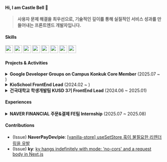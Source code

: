 #### Hi, I am Castle Bell 🔔

> **사용자 문제 해결을 최우선으로, 기술적인 깊이를 통해 실질적인 서비스 성과를 만들어내는 프론트엔드 개발자입니다.**

#### Skills
<img height="25" width="25" src="https://cdn.simpleicons.org/javascript/F7DF1E" /> <img height="25" width="25" src="https://cdn.simpleicons.org/typescript/3178C6" /> <img height="25" width="25" src="https://cdn.simpleicons.org/react/61DAFB" /> <img height="25" width="25" src="https://cdn.simpleicons.org/nextdotjs/black/white" /> <img height="25" width="25" src="https://cdn.simpleicons.org/recoil/3578E5" /> <img height="25" width="25" src="https://cdn.simpleicons.org/redux/764ABC" /> <img height="25" width="25" src="https://cdn.simpleicons.org/tailwindcss/06B6D4" /> <img height="25" width="25" src="https://cdn.simpleicons.org/styledcomponents/DB7093" />
#### Projects & Activities

<details>
  <summary><strong>Google Developer Groups on Campus Konkuk Core Member</strong> (2025.07 ~ )</summary>
  <div markdown="1">

  - 신규 멤버 모집을 위한 [랜딩 페이지](https://gdgoc-konkuk.com/) 제작
  - 교내 개발자 커뮤니티 활성화를 위한 테크 세미나 주최 및 운영

  </div>
</details>

<details>
  <summary><strong>KioSchool FrontEnd Lead</strong> (2024.02 ~ )</summary>
  <div markdown="1">

  - **서비스 성과**: QR 기반 테이블 오더링 서비스 개발, **누적 사용자 7,000명 이상** 확보 및 축제 주점 **대기 시간 30% 단축** / **매출 20% 증대**
  - **서비스 기여**: 어드민/사용자 페이지 (23개 이상) 전체 기능 구현
  - **성능 개선**:
    - [웹 소켓을 이용한 실시간 주문 조회 기능 개선](https://ji-in.notion.site/264c5ba1fd77805abc70ecb9e88e3e33)
    - [전체 QR 코드 다운로드 파이프라인 개선으로 시간 단축](https://github.com/KioSchool/KioSchool/pull/278)
    - [CRA에서 Vite로 마이그레이션 진행으로 빌드 속도 및 개발 환경 개선](https://www.castle-bell.site/vite-migration)
  - **UX/UI**: recharts 활용 [데이터 시각화](https://github.com/KioSchool/KioSchool/pull/271), react-scroll 커스텀 [scroll-spy 기능 구현](https://ji-in.notion.site/1a9c5ba1fd7780abaa2bf2269c6d9ac3)
  - **관련 링크**: [서비스 바로가기](https://kio-school.com/) | [GitHub](https://github.com/KioSchool/KioSchool) | [Notion](https://ji-in.notion.site/34885d92962d403dbc8c149106657473) | [인스타그램](https://www.instagram.com/kioschool/#)

  </div>
</details>

<details>
  <summary><strong>건국대학교 학생개발팀 KUSD 3기 FrontEnd Lead</strong> (2024.06 ~ 2025.01)</summary>
  <div markdown="1">

  - **서비스 개발**: 건국대학교 학생 대상 로드맵 서비스 '쿠맵' 프로토타입 개발
  - **기능 리팩토링**: 복합 조건(직군, 학과, 키워드) [검색 기능 개발 및 성능 개선](https://github.com/Konkuk-Univ-Student-Developer/RoadMapKU/pull/206)
  - **코드 베이스 개선**: [절대 경로 적용](https://github.com/Konkuk-Univ-Student-Developer/RoadMapKU/pull/201), [폴더 구조 리팩토링](https://github.com/Konkuk-Univ-Student-Developer/RoadMapKU/pull/198)으로 유지보수성 향상
  - **최적화**: [OG Tag 적용 (SEO)](https://github.com/Konkuk-Univ-Student-Developer/RoadMapKU/pull/179), 백엔드 협업을 통한 [번들 사이즈 축소](https://www.notion.so/Front-yarn-start-6149f249a03541a7a5e262208a2d9e8c)
  - **데이터 분석**: GTM을 통한 [GA4 적용](https://trusted-gaura-057.notion.site/Front-GTM-GA4-5f2260b8c31d4912b0bab5860ddbb690?pvs=4) 및 사용자 행동 분석 기반 마련
  - **관련 링크**: [관련 기사](https://www.konkuk.ac.kr/sites/konkuk/news/165/page9.html) | [GitHub](https://github.com/Konkuk-Univ-Student-Developer/RoadMapKU) | [Notion](https://www.notion.so/2024-KUSD-cc1ad58329b24f999380defd5fff959a?source=copy_link)

  </div>
</details>

#### Experiences

<details>
  <summary><strong>NAVER FINANCIAL 주문&결제 FE팀 Internship</strong> (2025.07 ~ 2025.08)</summary>
  <div markdown="1">

  - 정기구독 신청 주문서 클론 코딩 과제 수행
  - **관련 링크**: [과제 상세 내용 (Notion)](https://gilded-class-68b.notion.site/order) | [최종 발표 자료 (Figma Slide)](https://www.figma.com/slides/iYo6abrAY7hC2erHCdc2HY/%EB%84%A4%EC%9D%B4%EB%B2%84%ED%8E%98%EC%9D%B4-%EC%9D%B8%ED%84%B4%EC%8B%AD-%EC%B5%9C%EC%A2%85-%EB%B0%9C%ED%91%9C?node-id=1-1087&t=DR6J54MGKUG9VPAJ-1)

  </div>
</details>

#### Contributions

-   (Issue) **NaverPayDev/pie**: [[vanilla-store] useSetStore 훅이 불필요한 리렌더링을 유발](https://github.com/NaverPayDev/pie/issues/178)
-   (Issue) **ky**: [ky hangs indefinitely with mode: 'no-cors' and a request body in Next.js](https://github.com/sindresorhus/ky/issues/740)
